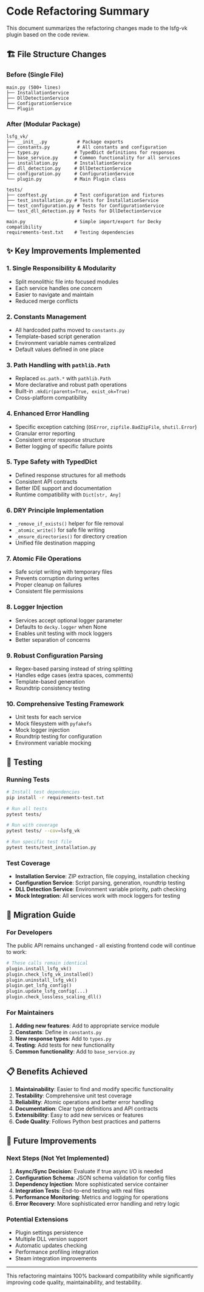# Code Refactoring Summary

This document summarizes the refactoring changes made to the lsfg-vk plugin based on the code review.

## 🏗️ File Structure Changes

### Before (Single File)
```
main.py (500+ lines)
├── InstallationService
├── DllDetectionService  
├── ConfigurationService
└── Plugin
```

### After (Modular Package)
```
lsfg_vk/
├── __init__.py           # Package exports
├── constants.py          # All constants and configuration
├── types.py             # TypedDict definitions for responses
├── base_service.py      # Common functionality for all services
├── installation.py      # InstallationService
├── dll_detection.py     # DllDetectionService
├── configuration.py     # ConfigurationService
└── plugin.py            # Main Plugin class

tests/
├── conftest.py          # Test configuration and fixtures
├── test_installation.py # Tests for InstallationService
├── test_configuration.py # Tests for ConfigurationService
└── test_dll_detection.py # Tests for DllDetectionService

main.py                  # Simple import/export for Decky compatibility
requirements-test.txt    # Testing dependencies
```

## ✨ Key Improvements Implemented

### 1. **Single Responsibility & Modularity**
- Split monolithic file into focused modules
- Each service handles one concern
- Easier to navigate and maintain
- Reduced merge conflicts

### 2. **Constants Management**
- All hardcoded paths moved to `constants.py`
- Template-based script generation
- Environment variable names centralized
- Default values defined in one place

### 3. **Path Handling with `pathlib.Path`**
- Replaced `os.path.*` with `pathlib.Path`
- More declarative and robust path operations
- Built-in `.mkdir(parents=True, exist_ok=True)`
- Cross-platform compatibility

### 4. **Enhanced Error Handling**
- Specific exception catching (`OSError`, `zipfile.BadZipFile`, `shutil.Error`)
- Granular error reporting
- Consistent error response structure
- Better logging of specific failure points

### 5. **Type Safety with TypedDict**
- Defined response structures for all methods
- Consistent API contracts
- Better IDE support and documentation
- Runtime compatibility with `Dict[str, Any]`

### 6. **DRY Principle Implementation**
- `_remove_if_exists()` helper for file removal
- `_atomic_write()` for safe file writing
- `_ensure_directories()` for directory creation
- Unified file destination mapping

### 7. **Atomic File Operations**
- Safe script writing with temporary files
- Prevents corruption during writes
- Proper cleanup on failures
- Consistent file permissions

### 8. **Logger Injection**
- Services accept optional logger parameter
- Defaults to `decky.logger` when None
- Enables unit testing with mock loggers
- Better separation of concerns

### 9. **Robust Configuration Parsing**
- Regex-based parsing instead of string splitting
- Handles edge cases (extra spaces, comments)
- Template-based generation
- Roundtrip consistency testing

### 10. **Comprehensive Testing Framework**
- Unit tests for each service
- Mock filesystem with `pyfakefs`
- Mock logger injection
- Roundtrip testing for configuration
- Environment variable mocking

## 🧪 Testing

### Running Tests
```bash
# Install test dependencies
pip install -r requirements-test.txt

# Run all tests
pytest tests/

# Run with coverage
pytest tests/ --cov=lsfg_vk

# Run specific test file
pytest tests/test_installation.py
```

### Test Coverage
- **Installation Service**: ZIP extraction, file copying, installation checking
- **Configuration Service**: Script parsing, generation, roundtrip testing
- **DLL Detection Service**: Environment variable priority, path checking
- **Mock Integration**: All services work with mock loggers for testing

## 🔄 Migration Guide

### For Developers
The public API remains unchanged - all existing frontend code will continue to work:

```python
# These calls remain identical
plugin.install_lsfg_vk()
plugin.check_lsfg_vk_installed()
plugin.uninstall_lsfg_vk()
plugin.get_lsfg_config()
plugin.update_lsfg_config(...)
plugin.check_lossless_scaling_dll()
```

### For Maintainers
1. **Adding new features**: Add to appropriate service module
2. **Constants**: Define in `constants.py`
3. **New response types**: Add to `types.py`
4. **Testing**: Add tests for new functionality
5. **Common functionality**: Add to `base_service.py`

## 📋 Benefits Achieved

1. **Maintainability**: Easier to find and modify specific functionality
2. **Testability**: Comprehensive unit test coverage
3. **Reliability**: Atomic operations and better error handling
4. **Documentation**: Clear type definitions and API contracts
5. **Extensibility**: Easy to add new services or features
6. **Code Quality**: Follows Python best practices and patterns

## 🚀 Future Improvements

### Next Steps (Not Yet Implemented)
1. **Async/Sync Decision**: Evaluate if true async I/O is needed
2. **Configuration Schema**: JSON schema validation for config files
3. **Dependency Injection**: More sophisticated service container
4. **Integration Tests**: End-to-end testing with real files
5. **Performance Monitoring**: Metrics and logging for operations
6. **Error Recovery**: More sophisticated error handling and retry logic

### Potential Extensions
- Plugin settings persistence
- Multiple DLL version support
- Automatic updates checking
- Performance profiling integration
- Steam integration improvements

---

This refactoring maintains 100% backward compatibility while significantly improving code quality, maintainability, and testability.
